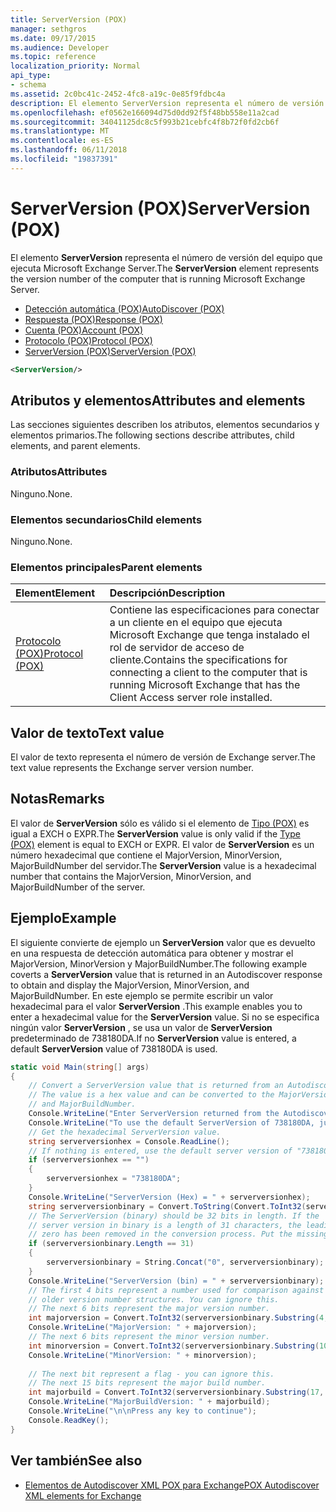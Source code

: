 ```yaml
---
title: ServerVersion (POX)
manager: sethgros
ms.date: 09/17/2015
ms.audience: Developer
ms.topic: reference
localization_priority: Normal
api_type:
- schema
ms.assetid: 2c0bc41c-2452-4fc8-a19c-0e85f9fdbc4a
description: El elemento ServerVersion representa el número de versión del equipo que ejecuta Microsoft Exchange Server.
ms.openlocfilehash: ef0562e166094d75d0dd92f5f48bb558e11a2cad
ms.sourcegitcommit: 34041125dc8c5f993b21cebfc4f8b72f0fd2cb6f
ms.translationtype: MT
ms.contentlocale: es-ES
ms.lasthandoff: 06/11/2018
ms.locfileid: "19837391"
---
```

# <a name="serverversion-pox"></a><span data-ttu-id="02a83-103">ServerVersion (POX)</span><span class="sxs-lookup"><span data-stu-id="02a83-103">ServerVersion (POX)</span></span>

<span data-ttu-id="02a83-104">El elemento **ServerVersion** representa el número de versión del equipo que ejecuta Microsoft Exchange Server.</span><span class="sxs-lookup"><span data-stu-id="02a83-104">The **ServerVersion** element represents the version number of the computer that is running Microsoft Exchange Server.</span></span> 
  
- [<span data-ttu-id="02a83-105">Detección automática (POX)</span><span class="sxs-lookup"><span data-stu-id="02a83-105">AutoDiscover (POX)</span></span>](autodiscover-pox.md) 
- [<span data-ttu-id="02a83-106">Respuesta (POX)</span><span class="sxs-lookup"><span data-stu-id="02a83-106">Response (POX)</span></span>](response-pox.md)
- [<span data-ttu-id="02a83-107">Cuenta (POX)</span><span class="sxs-lookup"><span data-stu-id="02a83-107">Account (POX)</span></span>](account-pox.md)
- [<span data-ttu-id="02a83-108">Protocolo (POX)</span><span class="sxs-lookup"><span data-stu-id="02a83-108">Protocol (POX)</span></span>](protocol-pox.md)
- [<span data-ttu-id="02a83-109">ServerVersion (POX)</span><span class="sxs-lookup"><span data-stu-id="02a83-109">ServerVersion (POX)</span></span>](serverversion-pox.md)
  
```xml
<ServerVersion/>
```

## <a name="attributes-and-elements"></a><span data-ttu-id="02a83-110">Atributos y elementos</span><span class="sxs-lookup"><span data-stu-id="02a83-110">Attributes and elements</span></span>

<span data-ttu-id="02a83-111">Las secciones siguientes describen los atributos, elementos secundarios y elementos primarios.</span><span class="sxs-lookup"><span data-stu-id="02a83-111">The following sections describe attributes, child elements, and parent elements.</span></span>
  
### <a name="attributes"></a><span data-ttu-id="02a83-112">Atributos</span><span class="sxs-lookup"><span data-stu-id="02a83-112">Attributes</span></span>

<span data-ttu-id="02a83-113">Ninguno.</span><span class="sxs-lookup"><span data-stu-id="02a83-113">None.</span></span>
  
### <a name="child-elements"></a><span data-ttu-id="02a83-114">Elementos secundarios</span><span class="sxs-lookup"><span data-stu-id="02a83-114">Child elements</span></span>

<span data-ttu-id="02a83-115">Ninguno.</span><span class="sxs-lookup"><span data-stu-id="02a83-115">None.</span></span>
  
### <a name="parent-elements"></a><span data-ttu-id="02a83-116">Elementos principales</span><span class="sxs-lookup"><span data-stu-id="02a83-116">Parent elements</span></span>

|<span data-ttu-id="02a83-117">**Element**</span><span class="sxs-lookup"><span data-stu-id="02a83-117">**Element**</span></span>|<span data-ttu-id="02a83-118">**Descripción**</span><span class="sxs-lookup"><span data-stu-id="02a83-118">**Description**</span></span>|
|:-----|:-----|
|[<span data-ttu-id="02a83-119">Protocolo (POX)</span><span class="sxs-lookup"><span data-stu-id="02a83-119">Protocol (POX)</span></span>](protocol-pox.md) <br/> |<span data-ttu-id="02a83-120">Contiene las especificaciones para conectar a un cliente en el equipo que ejecuta Microsoft Exchange que tenga instalado el rol de servidor de acceso de cliente.</span><span class="sxs-lookup"><span data-stu-id="02a83-120">Contains the specifications for connecting a client to the computer that is running Microsoft Exchange that has the Client Access server role installed.</span></span>  <br/> |
   
## <a name="text-value"></a><span data-ttu-id="02a83-121">Valor de texto</span><span class="sxs-lookup"><span data-stu-id="02a83-121">Text value</span></span>

<span data-ttu-id="02a83-122">El valor de texto representa el número de versión de Exchange server.</span><span class="sxs-lookup"><span data-stu-id="02a83-122">The text value represents the Exchange server version number.</span></span>
  
## <a name="remarks"></a><span data-ttu-id="02a83-123">Notas</span><span class="sxs-lookup"><span data-stu-id="02a83-123">Remarks</span></span>

<span data-ttu-id="02a83-124">El valor de **ServerVersion** sólo es válido si el elemento de [Tipo (POX)](type-pox.md) es igual a EXCH o EXPR.</span><span class="sxs-lookup"><span data-stu-id="02a83-124">The **ServerVersion** value is only valid if the [Type (POX)](type-pox.md) element is equal to EXCH or EXPR.</span></span> <span data-ttu-id="02a83-125">El valor de **ServerVersion** es un número hexadecimal que contiene el MajorVersion, MinorVersion, MajorBuildNumber del servidor.</span><span class="sxs-lookup"><span data-stu-id="02a83-125">The **ServerVersion** value is a hexadecimal number that contains the MajorVersion, MinorVersion, and MajorBuildNumber of the server.</span></span> 
  
## <a name="example"></a><span data-ttu-id="02a83-126">Ejemplo</span><span class="sxs-lookup"><span data-stu-id="02a83-126">Example</span></span>

<span data-ttu-id="02a83-127">El siguiente convierte de ejemplo un **ServerVersion** valor que es devuelto en una respuesta de detección automática para obtener y mostrar el MajorVersion, MinorVersion y MajorBuildNumber.</span><span class="sxs-lookup"><span data-stu-id="02a83-127">The following example coverts a **ServerVersion** value that is returned in an Autodiscover response to obtain and display the MajorVersion, MinorVersion, and MajorBuildNumber.</span></span> <span data-ttu-id="02a83-128">En este ejemplo se permite escribir un valor hexadecimal para el valor **ServerVersion** .</span><span class="sxs-lookup"><span data-stu-id="02a83-128">This example enables you to enter a hexadecimal value for the **ServerVersion** value.</span></span> <span data-ttu-id="02a83-129">Si no se especifica ningún valor **ServerVersion** , se usa un valor de **ServerVersion** predeterminado de 738180DA.</span><span class="sxs-lookup"><span data-stu-id="02a83-129">If no **ServerVersion** value is entered, a default **ServerVersion** value of 738180DA is used.</span></span> 
  
```csharp
static void Main(string[] args)
{
    // Convert a ServerVersion value that is returned from an Autodiscover request.
    // The value is a hex value and can be converted to the MajorVersion, MinorVersion,
    // and MajorBuildNumber.
    Console.WriteLine("Enter ServerVersion returned from the Autodiscover (eg. 738180DA) and Enter.");
    Console.WriteLine("To use the default ServerVersion of 738180DA, just hit Enter.");
    // Get the hexadecimal ServerVersion value.
    string serverversionhex = Console.ReadLine();
    // If nothing is entered, use the default server version of "738180DA"
    if (serverversionhex == "")
    {
        serverversionhex = "738180DA";
    }
    Console.WriteLine("ServerVersion (Hex) = " + serverversionhex);
    string serverversionbinary = Convert.ToString(Convert.ToInt32(serverversionhex, 16), 2);
    // The ServerVersion (binary) should be 32 bits in length. If the 
    // server version in binary is a length of 31 characters, the leading
    // zero has been removed in the conversion process. Put the missing zero back.
    if (serverversionbinary.Length == 31)
    {
        serverversionbinary = String.Concat("0", serverversionbinary);
    }
    Console.WriteLine("ServerVersion (bin) = " + serverversionbinary);
    // The first 4 bits represent a number used for comparison against  
    // older version number structures. You can ignore this.
    // The next 6 bits represent the major version number.
    int majorversion = Convert.ToInt32(serverversionbinary.Substring(4, 6), 2);
    Console.WriteLine("MajorVersion: " + majorversion);
    // The next 6 bits represent the minor version number.
    int minorversion = Convert.ToInt32(serverversionbinary.Substring(10, 6), 2);
    Console.WriteLine("MinorVersion: " + minorversion);
    
    // The next bit represent a flag - you can ignore this.
    // The next 15 bits represent the major build number.
    int majorbuild = Convert.ToInt32(serverversionbinary.Substring(17, 15), 2);
    Console.WriteLine("MajorBuildVersion: " + majorbuild);
    Console.WriteLine("\n\nPress any key to continue");
    Console.ReadKey();
}
```

## <a name="see-also"></a><span data-ttu-id="02a83-130">Ver también</span><span class="sxs-lookup"><span data-stu-id="02a83-130">See also</span></span>

- [<span data-ttu-id="02a83-131">Elementos de Autodiscover XML POX para Exchange</span><span class="sxs-lookup"><span data-stu-id="02a83-131">POX Autodiscover XML elements for Exchange</span></span>](pox-autodiscover-xml-elements-for-exchange.md)

